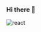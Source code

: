 ### Hi there 👋

<!--![jquery](https://user-images.githubusercontent.com/43833710/154094911-6a8a6137-3ea9-488d-bb4f-8a90207ac2d5.png)-->
![react](https://user-images.githubusercontent.com/43833710/154095141-4ed9cb9e-47a9-4d62-9c22-3f3c0a70460d.png)

<!--
**nurhlmi/nurhlmi** is a ✨ _special_ ✨ repository because its `README.md` (this file) appears on your GitHub profile.

Here are some ideas to get you started:

- 🔭 I’m currently working on ...
- 🌱 I’m currently learning ...
- 👯 I’m looking to collaborate on ...
- 🤔 I’m looking for help with ...
- 💬 Ask me about ...
- 📫 How to reach me: ...
- 😄 Pronouns: ...
- ⚡ Fun fact: ...
-->
